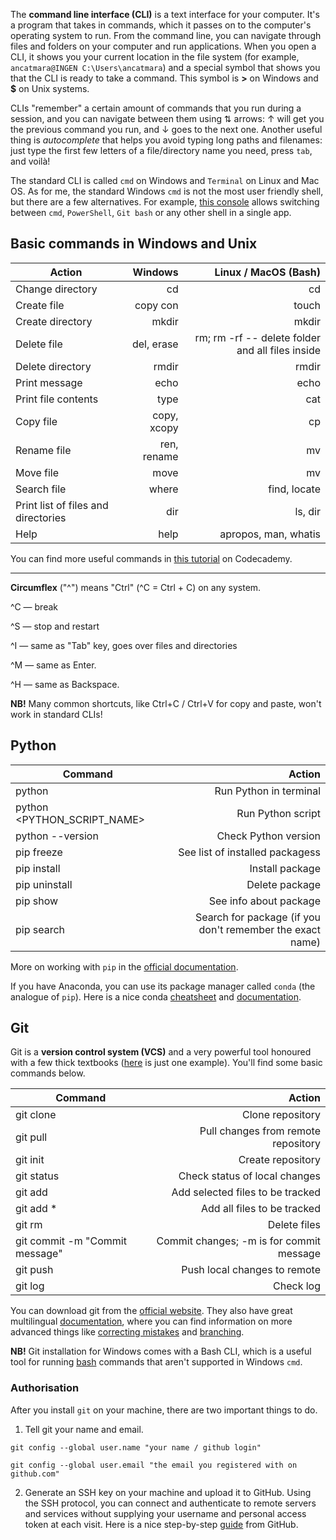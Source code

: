 The **command line interface (CLI)** is a text interface for your computer. It's a program that takes in commands, which it passes on to the computer's operating system to run. From the command line, you can navigate through files and folders on your computer and run applications. When you open a CLI, it shows you your current location in the file system (for example, `ancatmara@INGEN C:\Users\ancatmara`) and a special symbol that shows you that the CLI is ready to take a command. This symbol is **>** on Windows and **$** on Unix systems.

CLIs "remember" a certain amount of commands that you run during a session, and you can navigate between them using ⇅ arrows: ↑ will get you the previous command you run, and ↓ goes to the next one. Another useful thing is *autocomplete* that helps you avoid typing long paths and filenames: just type the first few letters of a file/directory name you need, press `tab`, and voilà!

The standard CLI  is called `cmd` on Windows and `Terminal` on Linux and Mac OS. As for me, the standard Windows `cmd` is not the most user friendly shell, but there are a few alternatives. For example, [this console](https://conemu.github.io/) allows switching between `cmd`, `PowerShell`, `Git bash` or any other shell in a single app.


## Basic commands in Windows and Unix

|  Action      | Windows        | Linux / MacOS (Bash)|
| ------------- |-------------:| -----:|
| Change directory     | cd | cd |
| Create file    | copy con     | touch|
| Create directory | mkdir  |  mkdir |
| Delete file  | del, erase | rm; rm -rf -- delete folder and all files inside |
| Delete directory    | rmdir      |   rmdir |
| Print message | echo   |  echo |
| Print file contents | type  | cat|
| Copy file     | copy, xcopy | cp |
| Rename file  | ren, rename      |  mv |
| Move file   | move  |  mv |
| Search file | where     |   find, locate |
| Print list of files and directories| dir |  ls, dir |
| Help |   help  |  apropos, man, whatis  |

You can find more useful commands in [this tutorial](https://www.codecademy.com/articles/command-line-commands) on Codecademy.

*** 

**Circumflex** ("^") means "Ctrl" (^C = Ctrl + C) on any system.

^C — break

^S — stop and restart

^I — same as "Tab" key, goes over files and directories

^M — same as Enter.

^H — same as Backspace.

**NB!** Many common shortcuts, like Ctrl+C / Ctrl+V for copy and paste, won't work in standard CLIs! 

## Python

|Command| Action|
|-------| -------:|
|python| Run Python in terminal |
|python <PYTHON_SCRIPT_NAME>| Run Python script|
|python --version| Check Python version|
|pip freeze| See list of installed packagess|
|pip install| Install package|
|pip uninstall| Delete package|
|pip show| See info about package|
|pip search| Search for package (if you don't remember the exact name)|

More on working with `pip` in the [official documentation](https://pip.pypa.io/en/stable/).

If you have Anaconda, you can use its package manager called `conda` (the analogue of `pip`). Here is a nice conda [cheatsheet](https://conda.io/docs/_downloads/conda-cheatsheet.pdf) and [documentation](https://conda.io/docs/index.html).


## Git

Git is a **version control system (VCS)** and a very powerful tool honoured with a few thick textbooks ([here](https://www.oreilly.com/library/view/version-control-with/9781449345037/) is just one example). You'll find some basic commands below.

|Command| Action|
|-------| -------:|
|git clone <LINK>| Clone repository|
|git pull| Pull changes from remote repository|
|git init| Create repository|
|git status| Check status of local changes|
|git add| Add selected files to be tracked|
|git add \*| Add all files to be tracked|
|git rm| Delete files|
|git commit -m "Commit message"| Commit changes; -m is for commit message|
|git push| Push local changes to remote|
|git log| Check log|

You can download git from the [official website](https://git-scm.com/downloads). They also have great multilingual [documentation](https://git-scm.com/book/en/v2), where you can find information on more advanced things like [correcting mistakes](https://git-scm.com/book/en/v1/Git-Basics-Undoing-Things) and [branching](https://git-scm.com/book/en/v2/Git-Branching-Branches-in-a-Nutshell).
  
**NB!** Git installation for Windows comes with a Bash CLI, which is a useful tool for running [bash](https://en.wikipedia.org/wiki/Bash_(Unix_shell)) commands that aren't supported in Windows `cmd`.

### Authorisation

After you install `git` on your machine, there are two important things to do.

  1. Tell git your name and email.
  
`git config --global user.name "your name / github login"`

`git config --global user.email "the email you registered with on github.com"`
  
  2. Generate an SSH key on your machine and upload it to GitHub. Using the SSH protocol, you can connect and authenticate to remote servers and services without supplying your username and personal access token at each visit. Here is a nice step-by-step [guide](https://docs.github.com/en/github/authenticating-to-github/connecting-to-github-with-ssh/about-ssh) from GitHub.

